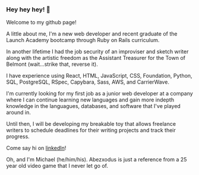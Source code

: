 ### Hey hey hey!  👋

Welcome to my github page!

A little about me, I'm a new web developer and recent graduate of the Launch Academy bootcamp through Ruby on Rails curriculum.

In another lifetime I had the job security of an improviser and sketch writer along with the artistic freedom as the Assistant Treasurer for the Town of Belmont (wait...strike that, reverse it).

I have experience using React, HTML, JavaScript, CSS, Foundation, Python, SQL, PostgreSQL, RSpec, Capybara, Sass, AWS, and CarrierWave.

I'm currently looking for my first job as a junior web developer at a company where I can continue learning new languages and gain more indepth knowledge in the languagues, databases, and software that I've played around in.

Until then, I will be developing my breakable toy that allows freelance writers to schedule deadlines for their writing projects and track their progress.

Come say hi on [linkedIn](https://linkedin.com/in/mtrainorpg)!  

Oh, and I'm Michael (he/him/his).  Abezxodus is just a reference from a 25 year old video game that I never let go of.
